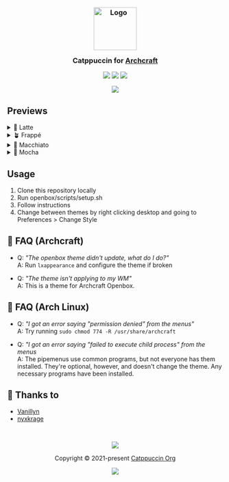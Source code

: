 <h3 align="center">
	<img src="https://raw.githubusercontent.com/catppuccin/catppuccin/main/assets/logos/exports/1544x1544_circle.png" width="100" alt="Logo"/><br/>
	<img src="https://raw.githubusercontent.com/catppuccin/catppuccin/main/assets/misc/transparent.png" height="30" width="0px"/>
	Catppuccin for <a href="http://archcraft.io">Archcraft</a>
	<img src="https://raw.githubusercontent.com/catppuccin/catppuccin/main/assets/misc/transparent.png" height="30" width="0px"/>
</h3>

<p align="center">
	<a href="https://github.com/catppuccin/archcraft/stargazers"><img src="https://img.shields.io/github/stars/vanillyn/catppuccin-archcraft?colorA=363a4f&colorB=b7bdf8&style=for-the-badge"></a>
	<a href="https://github.com/catppuccin/archcraft/issues"><img src="https://img.shields.io/github/issues/vanillyn/catppuccin-archcraft?colorA=363a4f&colorB=f5a97f&style=for-the-badge"></a>
	<a href="https://github.com/catppuccin/archcraft/contributors"><img src="https://img.shields.io/github/contributors/vanillyn/catppuccin-archcraft?colorA=363a4f&colorB=a6da95&style=for-the-badge"></a>
</p>


<p align="center">
  <img src="https://raw.githubusercontent.com/catppuccin/archcraft/main/images/archcraft.png"/>
</p>

## Previews

<details>
<summary>🌻 Latte</summary>
  <img src="https://raw.githubusercontent.com/catppuccin/archcraft/main/images/previews/latte.png"/>
</details>
<details>
<summary>🪴 Frappé</summary>
  <img src="https://raw.githubusercontent.com/catppuccin/archcraft/main/images/previews/frappe.png"/>
</details>
<details>
<summary>🌺 Macchiato</summary>
  <img src="https://raw.githubusercontent.com/catppuccin/archcraft/main/images/previews/macchiato.png"/>
</details>
<details>
<summary>🌿 Mocha</summary>
  <img src="https://raw.githubusercontent.com/catppuccin/archcraft/main/images/previews/mocha.png"/>
</details>

## Usage

  1. Clone this repository locally
  2. Run openbox/scripts/setup.sh
  3. Follow instructions
  4. Change between themes by right clicking desktop and going to Preferences > Change Style

## 🙋 FAQ (Archcraft)
- Q: *"The openbox theme didn't update, what do I do?"*<br>
   A: Run `lxappearance` and configure the theme if broken

- Q: *"The theme isn't applying to my WM"*<br>
   A: This is a theme for Archcraft Openbox.

## 🙋 FAQ (Arch Linux)
- Q: *"I got an error saying "permission denied" from the menus"*<br>
   A: Try running `sudo chmod 774 -R /usr/share/archcraft`

- Q: *"I got an error saying "failed to execute child process" from the menus*<br>
   A: The pipemenus use common programs, but not everyone has them installed. They're optional, however, and doesn't change the theme. Any necessary programs have been installed.


## 💝 Thanks to

- [Vanillyn](https://github.com/vanillyn)
- [nyxkrage](https://github.com/nyxkrage)

&nbsp;

<p align="center">
	<img src="https://raw.githubusercontent.com/catppuccin/catppuccin/main/assets/footers/gray0_ctp_on_line.svg?sanitize=true" />
</p>

<p align="center">
	Copyright &copy; 2021-present <a href="https://github.com/catppuccin" target="_blank">Catppuccin Org</a>
</p>

<p align="center">
	<a href="https://github.com/catppuccin/catppuccin/blob/main/LICENSE"><img src="https://img.shields.io/static/v1.svg?style=for-the-badge&label=License&message=MIT&logoColor=d9e0ee&colorA=363a4f&colorB=b7bdf8"/></a>
</p>
